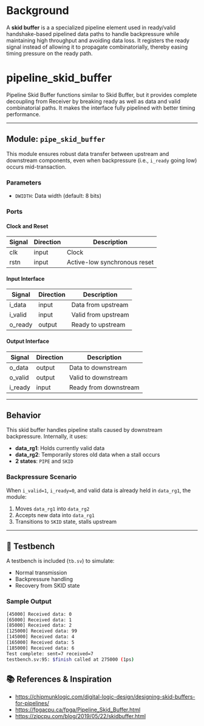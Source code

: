 # Background 
A **skid buffer** is a a specialized pipeline element used in ready/valid handshake-based pipelined data paths to handle backpressure while maintaining high throughput and avoiding data loss. It registers the ready signal instead of allowing it to propagate combinatorially, thereby easing timing pressure on the ready path.
# pipeline_skid_buffer
Pipeline Skid Buffer functions similar to Skid Buffer, but it provides complete decoupling from Receiver by breaking ready as well as data and valid combinatorial paths. It makes the interface fully pipelined with better timing performance.

-----------------

##  Module: `pipe_skid_buffer`
This module ensures robust data transfer between upstream and downstream components, even when backpressure (i.e., `i_ready` going low) occurs mid-transaction.

### Parameters
- `DWIDTH`: Data width (default: 8 bits)

### Ports

#### Clock and Reset
| Signal | Direction | Description               |
|--------|-----------|---------------------------|
| clk    | input     | Clock                     |
| rstn   | input     | Active-low synchronous reset |

#### Input Interface
| Signal     | Direction | Description        |
|------------|-----------|--------------------|
| i_data     | input     | Data from upstream |
| i_valid    | input     | Valid from upstream|
| o_ready    | output    | Ready to upstream  |

#### Output Interface
| Signal     | Direction | Description         |
|------------|-----------|---------------------|
| o_data     | output    | Data to downstream  |
| o_valid    | output    | Valid to downstream |
| i_ready    | input     | Ready from downstream |

---

##  Behavior

This skid buffer handles pipeline stalls caused by downstream backpressure. Internally, it uses:

- **data_rg1**: Holds currently valid data
- **data_rg2**: Temporarily stores old data when a stall occurs
- **2 states**: `PIPE` and `SKID`

### Backpressure Scenario

When `i_valid=1`, `i_ready=0`, and valid data is already held in `data_rg1`, the module:

1. Moves `data_rg1` into `data_rg2`
2. Accepts new data into `data_rg1`
3. Transitions to `SKID` state, stalls upstream

---

## 🧪 Testbench

A testbench is included (`tb.sv`) to simulate:

- Normal transmission
- Backpressure handling
- Recovery from SKID state

### Sample Output
```bash
[45000] Received data: 0
[65000] Received data: 1
[85000] Received data: 2
[125000] Received data: 99
[145000] Received data: 4
[165000] Received data: 5
[185000] Received data: 6
Test complete: sent=7 received=7
testbench.sv:95: $finish called at 275000 (1ps)
```
## 📚 References & Inspiration
- https://chipmunklogic.com/digital-logic-design/designing-skid-buffers-for-pipelines/
- https://fpgacpu.ca/fpga/Pipeline_Skid_Buffer.html
- https://zipcpu.com/blog/2019/05/22/skidbuffer.html
